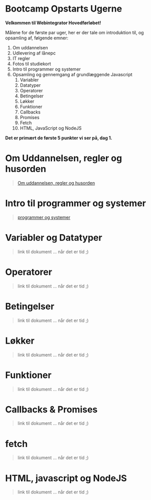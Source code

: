 # Bootcamp Opstarts Ugerne
**Velkommen til Webintegrator Hovedførløbet!**

Målene for de første par uger, her er der tale om introduktion til, og opsamling af, følgende emner:
1. Om uddannelsen 
1. Udlevering af lånepc
1. IT regler
1. Fotos til studiekort
1. Intro til programmer og systemer
1. Opsamling og gennemgang af grundlæggende Javascript 
   1. Variabler
   1. Datatyper
   1. Operatorer
   1. Betingelser
   1. Løkker
   1. Funktioner
   1. Callbacks
   1. Promises
   1. Fetch
   1. HTML, JavaScript og NodeJS

**Det er primært de første 5 punkter vi ser på, dag 1.**

# Om Uddannelsen, regler og husorden
>[Om uddannelsen, regler og husorden](http://github.com/rts-cmk-wi81/regler-og-husorden.md)


# Intro til programmer og systemer 
>[programmer og systemer](http://github.com/rts-cmk-wi81/programmer-og-systemer.md)



# Variabler og Datatyper 
>link til dokument ... når det er tid ;) 


# Operatorer 
>link til dokument ... når det er tid ;) 


# Betingelser 
>link til dokument ... når det er tid ;) 


# Løkker 
>link til dokument ... når det er tid ;) 


# Funktioner 
>link til dokument ... når det er tid ;) 


# Callbacks & Promises
>link til dokument ... når det er tid ;) 


# fetch 
>link til dokument ... når det er tid ;) 


# HTML, javascript og NodeJS
>link til dokument ... når det er tid ;) 